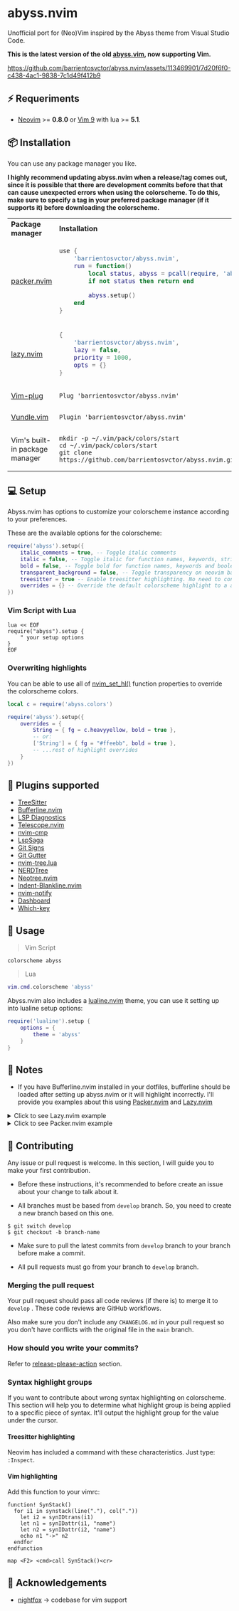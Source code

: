 # abyss.nvim
Unofficial port for (Neo)Vim inspired by the Abyss theme from Visual Studio Code.

**This is the latest version of the old [abyss.vim](https://github.com/barrientosvctor/abyss.vim), now supporting Vim.**

https://github.com/barrientosvctor/abyss.nvim/assets/113469901/7d20f6f0-c438-4ac1-9838-7c1d49f412b9

## ⚡️ Requeriments
* [Neovim](https://github.com/neovim/neovim) >= **0.8.0** or [Vim 9](https://www.vim.org/) with lua >= **5.1**.

## 📦 Installation

You can use any package manager you like.

**I highly recommend updating abyss.nvim when a release/tag comes out, since it is possible that there are development commits before that that can cause unexpected errors when using the colorscheme. To do this, make sure to specify a tag in your preferred package manager (if it supports it) before downloading the colorscheme.**

<table>
<tr>
<td> <b>Package manager</b> </td> <td> <b>Installation</b> </td>
</tr>

<!-- Packer.nvim -->
</tr>
<tr>
<td> <a href="https://github.com/wbthomason/packer.nvim">packer.nvim</a> </td>
<td>

```lua
use {
    'barrientosvctor/abyss.nvim',
    run = function()
        local status, abyss = pcall(require, 'abyss')
        if not status then return end

        abyss.setup()
    end
}
```

</td>
</tr>

<!-- Lazy.nvim -->
</tr>
<tr>
<td> <a href="https://github.com/folke/lazy.nvim">lazy.nvim</a> </td>
<td>

```lua
{
    'barrientosvctor/abyss.nvim',
    lazy = false,
    priority = 1000,
    opts = {}
}
```

</td>
</tr>

<!-- Vim-plug -->
</tr>
<tr>
<td> <a href="https://github.com/junegunn/vim-plug">Vim-plug</a> </td>
<td>

```vim
Plug 'barrientosvctor/abyss.nvim'
```

</td>
</tr>

<!-- Vundle.vim -->
</tr>
<tr>
<td> <a href="https://github.com/VundleVim/Vundle.vim">Vundle.vim</a> </td>
<td>

```vim
Plugin 'barrientosvctor/abyss.nvim'
```

</td>
</tr>

<!-- Vim pack -->
</tr>
<tr>
<td> Vim's built-in package manager </td>
<td>

```shell
mkdir -p ~/.vim/pack/colors/start
cd ~/.vim/pack/colors/start
git clone https://github.com/barrientosvctor/abyss.nvim.git
```

</td>
</tr>
</table>

## 💻 Setup

Abyss.nvim has options to customize your colorscheme instance according to your preferences.

These are the available options for the colorscheme:

```lua
require('abyss').setup({
    italic_comments = true, -- Toggle italic comments
    italic = false, -- Toggle italic for function names, keywords, strings and booleans
    bold = false, -- Toggle bold for function names, keywords and booleans
    transparent_background = false, -- Toggle transparency on neovim background
    treesitter = true -- Enable treesitter highlighting. No need to configuration. Default value: (Neovim = true), (Vim = false)
    overrides = {} -- Override the default colorscheme highlight to a any else. Default value: nil
})
```

### Vim Script with Lua

```vim
lua << EOF
require("abyss").setup {
    " your setup options
}
EOF
```

### Overwriting highlights

You can be able to use all of [nvim_set_hl()](https://neovim.io/doc/user/api.html#nvim_set_hl())
function properties to override the colorscheme colors.

```lua
local c = require('abyss.colors')

require('abyss').setup({
    overrides = {
        String = { fg = c.heavyyellow, bold = true },
        -- or:
        ['String'] = { fg = "#ffeebb", bold = true },
        -- ...rest of highlight overrides
    }
})
```

## 🔌 Plugins supported
* [TreeSitter](https://github.com/nvim-treesitter/nvim-treesitter)
* [Bufferline.nvim](https://github.com/akinsho/bufferline.nvim)
* [LSP Diagnostics](https://neovim.io/doc/user/lsp.html)
* [Telescope.nvim](https://github.com/nvim-telescope/telescope.nvim)
* [nvim-cmp](https://github.com/hrsh7th/nvim-cmp)
* [LspSaga](https://github.com/glepnir/lspsaga.nvim)
* [Git Signs](https://github.com/lewis6991/gitsigns.nvim)
* [Git Gutter](https://github.com/airblade/vim-gitgutter)
* [nvim-tree.lua](https://github.com/nvim-tree/nvim-tree.lua)
* [NERDTree](https://github.com/preservim/nerdtree)
* [Neotree.nvim](https://github.com/nvim-neo-tree/neo-tree.nvim)
* [Indent-Blankline.nvim](https://github.com/lukas-reineke/indent-blankline.nvim)
* [nvim-notify](https://github.com/rcarriga/nvim-notify)
* [Dashboard](https://github.com/glepnir/dashboard-nvim)
* [Which-key](https://github.com/folke/which-key.nvim)

## 🚀 Usage

> Vim Script

```vim
colorscheme abyss
```

> Lua

```lua
vim.cmd.colorscheme 'abyss'
```

Abyss.nvim also includes a [lualine.nvim](https://github.com/nvim-lualine/lualine.nvim) theme, you can use it setting up into lualine setup options:

```lua
require('lualine').setup {
    options = {
        theme = 'abyss'
    }
}
```

## 📝 Notes

- If you have Bufferline.nvim installed in your dotfiles, bufferline should be loaded after setting up abyss.nvim or it will highlight incorrectly. I'll provide you examples about this using [Packer.nvim](https://github.com/wbthomason/packer.nvim) and [Lazy.nvim](https://github.com/folke/lazy.nvim)

<details>
<summary>Click to see Lazy.nvim example</summary>

- Abyss.nvim config

```lua
{
    'barrientosvctor/abyss.nvim',
    lazy = false,
    priority = 1000,
    opts = {}
}
```

- Bufferline config

```lua
{
    'akinsho/bufferline.nvim',
    lazy = true,
    event = "UIEnter",
    -- ...rest of your config
}
```

</details>

<details>
<summary>Click to see Packer.nvim example</summary>

- Bufferline config

```lua
use {
    'akinsho/bufferline.nvim',
    after = 'abyss.nvim',
    -- ...rest of your config
}
```

</details>

## 👥 Contributing

Any issue or pull request is welcome. In this section, I will guide you to make
your first contribution.

- Before these instructions, it's recommended to before create an issue about
your change to talk about it.

- All branches must be based from `develop` branch. So, you need to
create a new branch based on this one.

```shell
$ git switch develop
$ git checkout -b branch-name
```

- Make sure to pull the latest commits from `develop` branch to your branch
before make a commit.

- All pull requests must go from your branch to `develop` branch.

### Merging the pull request

Your pull request should pass all code reviews (if there is) to
merge it to `develop` . These code reviews are GitHub workflows.

Also make sure you don't include any `CHANGELOG.md` in your pull request so you
don't have conflicts with the original file in the `main` branch.

### How should you write your commits?

Refer to [release-please-action](https://github.com/googleapis/release-please-action?tab=readme-ov-file#how-should-i-write-my-commits) section.

### Syntax highlight groups

If you want to contribute about wrong syntax highlighting on colorscheme. This
section will help you to determine what highlight group is being applied to a
specific piece of syntax. It'll output the highlight group for the value under
the cursor.

#### Treesitter highlighting

Neovim has included a command with these characteristics. Just type: `:Inspect`.

#### Vim highlighting

Add this function to your vimrc:

```vim
function! SynStack()
  for i1 in synstack(line("."), col("."))
    let i2 = synIDtrans(i1)
    let n1 = synIDattr(i1, "name")
    let n2 = synIDattr(i2, "name")
    echo n1 "->" n2
  endfor
endfunction

map <F2> <cmd>call SynStack()<cr>
```

## 🤗 Acknowledgements

- [nightfox](https://github.com/EdenEast/nightfox.nvim) -> codebase for vim support
